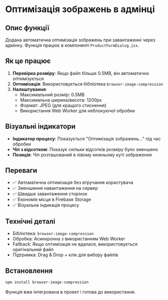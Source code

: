 # Оптимізація зображень в адмінці

## Опис функції

Додана автоматична оптимізація зображень при завантаженні через адмінку. Функція працює в компоненті `ProductFormDialog.jsx`.

## Як це працює

1. **Перевірка розміру**: Якщо файл більше 0.5MB, він автоматично оптимізується
2. **Оптимізація**: Використовується бібліотека `browser-image-compression`
3. **Налаштування**:
   - Максимальний розмір: 0.5MB
   - Максимальна ширина/висота: 1200px
   - Формат: JPEG (для кращого стиснення)
   - Використання Web Worker для неблокуючої обробки

## Візуальні індикатори

- **Індикатор процесу**: Показується "Оптимізація зображень..." під час обробки
- **Чіп з відсотком**: Показує скільки відсотків розміру було зменшено
- **Позиція**: Чіп розташований в лівому нижньому куті зображення

## Переваги

- ✅ Автоматична оптимізація без втручання користувача
- ✅ Зменшення навантаження на сервер
- ✅ Швидше завантаження сторінок
- ✅ Економія місця в Firebase Storage
- ✅ Візуальна індикація процесу

## Технічні деталі

- Бібліотека: `browser-image-compression`
- Обробка: Асинхронна з використанням Web Worker
- Fallback: Якщо оптимізація не вдалася, використовується оригінальний файл
- Підтримка: Drag & Drop + клік для вибору файлів

## Встановлення

```bash
npm install browser-image-compression
```

Функція вже інтегрована в проект і готова до використання. 